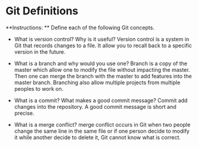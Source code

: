 # Git Definitions

**Instructions: ** Define each of the following Git concepts.

* What is version control?  Why is it useful?
Version control is a system in Git that records changes to a file. It allow you to recall back to a specific version in the future. 

* What is a branch and why would you use one?
Branch is a copy of the master which allow one to modify the file without impacting the master. Then one can merge the branch with the master to add features into the master branch. Branching also allow multiple projects from multiple peoples to work on. 


* What is a commit? What makes a good commit message?
Commit add changes into the repository. A good commit message is short and precise. 

* What is a merge conflict?
merge conflict occurs in Git when two people change the same line in the same file or if one person decide to modify it while another decide to delete it, Git cannot know what is correct. 